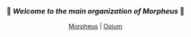 <div align="center">
   <h3>
      🔮
     <em>
     Welcome to the main organization of Morpheus 
     </em>
      🔮
    </h3>

  [Morpheus] | [Opium]
</div>

[Morpheus]: https://github.com/morpheus-language/morpheus
[Opium]: https://github.com/morpheus-language/morpheus